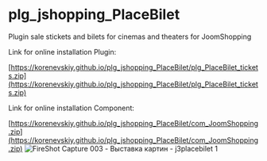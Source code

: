 # plg_jshopping_PlaceBilet
Plugin sale stickets and bilets for cinemas and theaters for JoomShopping 

Link for online installation Plugin:

[https://korenevskiy.github.io/plg_jshopping_PlaceBilet/plg_PlaceBilet_tickets.zip](https://korenevskiy.github.io/plg_jshopping_PlaceBilet/plg_PlaceBilet_tickets.zip)

Link for online installation Component:

[https://korenevskiy.github.io/plg_jshopping_PlaceBilet/com_JoomShopping.zip](https://korenevskiy.github.io/plg_jshopping_PlaceBilet/com_JoomShopping.zip)
![FireShot Capture 003 - Выставка картин - j3placebilet 1](https://user-images.githubusercontent.com/6898474/145520121-0afb7f28-649c-4c79-a2ab-dace9fd45836.png)
